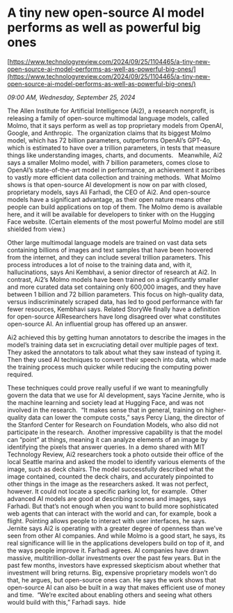 # A tiny new open-source AI model performs as well as powerful big ones

[https://www.technologyreview.com/2024/09/25/1104465/a-tiny-new-open-source-ai-model-performs-as-well-as-powerful-big-ones/](https://www.technologyreview.com/2024/09/25/1104465/a-tiny-new-open-source-ai-model-performs-as-well-as-powerful-big-ones/)

*09:00 AM, Wednesday, September 25, 2024*

The Allen Institute for Artificial Intelligence (Ai2), a research nonprofit, is releasing a family of open-source multimodal language models, called Molmo, that it says perform as well as top proprietary models from OpenAI, Google, and Anthropic.  The organization claims that its biggest Molmo model, which has 72 billion parameters, outperforms OpenAI’s GPT-4o, which is estimated to have over a trillion parameters, in tests that measure things like understanding images, charts, and documents.    Meanwhile, Ai2 says a smaller Molmo model, with 7 billion parameters, comes close to OpenAI’s state-of-the-art model in performance, an achievement it ascribes to vastly more efficient data collection and training methods.  What Molmo shows is that open-source AI development is now on par with closed, proprietary models, says Ali Farhadi, the CEO of Ai2. And open-source models have a significant advantage, as their open nature means other people can build applications on top of them. The Molmo demo is available here, and it will be available for developers to tinker with on the Hugging Face website. (Certain elements of the most powerful Molmo model are still shielded from view.)

Other large multimodal language models are trained on vast data sets containing billions of images and text samples that have been hoovered from the internet, and they can include several trillion parameters. This process introduces a lot of noise to the training data and, with it, hallucinations, says Ani Kembhavi, a senior director of research at Ai2. In contrast, Ai2’s Molmo models have been trained on a significantly smaller and more curated data set containing only 600,000 images, and they have between 1 billion and 72 billion parameters. This focus on high-quality data, versus indiscriminately scraped data, has led to good performance with far fewer resources, Kembhavi says. Related StoryWe finally have a definition for open-source AIResearchers have long disagreed over what constitutes open-source AI. An influential group has offered up an answer.

Ai2 achieved this by getting human annotators to describe the images in the model’s training data set in excruciating detail over multiple pages of text. They asked the annotators to talk about what they saw instead of typing it. Then they used AI techniques to convert their speech into data, which made the training process much quicker while reducing the computing power required.

These techniques could prove really useful if we want to meaningfully govern the data that we use for AI development, says Yacine Jernite, who is the machine learning and society lead at Hugging Face, and was not involved in the research.  “It makes sense that in general, training on higher-quality data can lower the compute costs,” says Percy Liang, the director of the Stanford Center for Research on Foundation Models, who also did not participate in the research.  Another impressive capability is that the model can “point” at things, meaning it can analyze elements of an image by identifying the pixels that answer queries. In a demo shared with MIT Technology Review, Ai2 researchers took a photo outside their office of the local Seattle marina and asked the model to identify various elements of the image, such as deck chairs. The model successfully described what the image contained, counted the deck chairs, and accurately pinpointed to other things in the image as the researchers asked. It was not perfect, however. It could not locate a specific parking lot, for example.  Other advanced AI models are good at describing scenes and images, says Farhadi. But that’s not enough when you want to build more sophisticated web agents that can interact with the world and can, for example, book a flight. Pointing allows people to interact with user interfaces, he says.  Jernite says Ai2 is operating with a greater degree of openness than we’ve seen from other AI companies. And while Molmo is a good start, he says, its real significance will lie in the applications developers build on top of it, and the ways people improve it. Farhadi agrees. AI companies have drawn massive, multitrillion-dollar investments over the past few years. But in the past few months, investors have expressed skepticism about whether that investment will bring returns. Big, expensive proprietary models won’t do that, he argues, but open-source ones can. He says the work shows that open-source AI can also be built in a way that makes efficient use of money and time.  “We’re excited about enabling others and seeing what others would build with this,” Farhadi says.  hide

